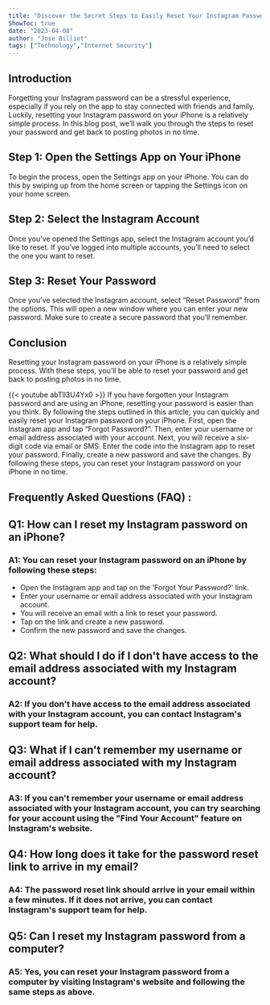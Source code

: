 ```yaml
---
title: "Discover the Secret Steps to Easily Reset Your Instagram Password on iPhone!"
ShowToc: true 
date: "2023-04-08"
author: "Jose Billiot" 
tags: ["Technology","Internet Security"]
---
```

## Introduction 
Forgetting your Instagram password can be a stressful experience, especially if you rely on the app to stay connected with friends and family. Luckily, resetting your Instagram password on your iPhone is a relatively simple process. In this blog post, we’ll walk you through the steps to reset your password and get back to posting photos in no time. 

## Step 1: Open the Settings App on Your iPhone 
To begin the process, open the Settings app on your iPhone. You can do this by swiping up from the home screen or tapping the Settings icon on your home screen. 

## Step 2: Select the Instagram Account 
Once you’ve opened the Settings app, select the Instagram account you’d like to reset. If you’ve logged into multiple accounts, you’ll need to select the one you want to reset. 

## Step 3: Reset Your Password 
Once you’ve selected the Instagram account, select “Reset Password” from the options. This will open a new window where you can enter your new password. Make sure to create a secure password that you’ll remember. 

## Conclusion 
Resetting your Instagram password on your iPhone is a relatively simple process. With these steps, you’ll be able to reset your password and get back to posting photos in no time.

{{< youtube abTll3U4Yx0 >}} 
If you have forgotten your Instagram password and are using an iPhone, resetting your password is easier than you think. By following the steps outlined in this article, you can quickly and easily reset your Instagram password on your iPhone. First, open the Instagram app and tap “Forgot Password?”. Then, enter your username or email address associated with your account. Next, you will receive a six-digit code via email or SMS. Enter the code into the Instagram app to reset your password. Finally, create a new password and save the changes. By following these steps, you can reset your Instagram password on your iPhone in no time.

## Frequently Asked Questions (FAQ) :
<h2>Q1: How can I reset my Instagram password on an iPhone?</h2> 

<h3>A1: You can reset your Instagram password on an iPhone by following these steps:</h3>
<ul>
<li>Open the Instagram app and tap on the 'Forgot Your Password?' link.</li>
<li>Enter your username or email address associated with your Instagram account.</li>
<li>You will receive an email with a link to reset your password.</li>
<li>Tap on the link and create a new password.</li>
<li>Confirm the new password and save the changes.</li>
</ul>

<h2>Q2: What should I do if I don't have access to the email address associated with my Instagram account?</h2>

<h3>A2: If you don't have access to the email address associated with your Instagram account, you can contact Instagram's support team for help.</h3>

<h2>Q3: What if I can't remember my username or email address associated with my Instagram account?</h2>

<h3>A3: If you can't remember your username or email address associated with your Instagram account, you can try searching for your account using the "Find Your Account" feature on Instagram's website.</h3>

<h2>Q4: How long does it take for the password reset link to arrive in my email?</h2>

<h3>A4: The password reset link should arrive in your email within a few minutes. If it does not arrive, you can contact Instagram's support team for help.</h3>

<h2>Q5: Can I reset my Instagram password from a computer?</h2>

<h3>A5: Yes, you can reset your Instagram password from a computer by visiting Instagram's website and following the same steps as above.</h3>


